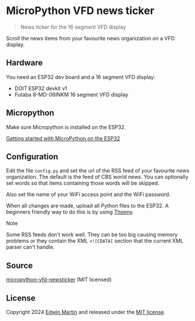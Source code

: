 # MicroPython VFD news ticker

>News ticker for the 16 segment VFD display

Scroll the news items from your favourite news organization on a VFD display.

## Hardware

You need an ESP32 dev board and a 16 segment VFD display:

- DOIT ESP32 devkit v1
- Futaba 8-MD-06INKM 16 segment VFD display

## Micropython

Make sure Micropython is installed on the ESP32.

[Getting started with MicroPython on the ESP32](https://docs.micropython.org/en/latest/esp32/tutorial/intro.html)

## Configuration

Edit the file `config.py` and set the url of the RSS feed of your favourite news organization.
The default is the feed of CBS world news.
You can optionally set words so that items containing those words will be skipped.

Also set the name of your WiFi access point and the WiFi password.

When all changes are made, upload all Python files to the ESP32.
A beginners friendly way to do this is by using [Thonny](https://thonny.org/).

> [!NOTE]  
> Some RSS feeds don't work well. They can be too big causing memory problems
> or they contain the XML `<![CDATA[` section that the current XML parser can't handle.

## Source 

[micropython-vfd-newsticker](https://github.com/edwinm/micropython-vfd-newsticker) (MIT licensed)

## License

Copyright 2024 [Edwin Martin](https://bitstorm.org/) and released under the [MIT license](LICENSE).
